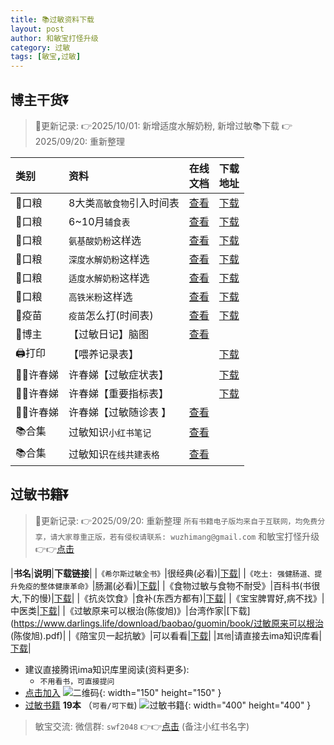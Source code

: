 ```yaml
---
title: 📚过敏资料下载
layout: post
author: 和敏宝打怪升级
category: 过敏
tags: [敏宝,过敏]
---
```


## 博主干货⏬
> 📝更新记录:
> 👉2025/10/01: 新增适度水解奶粉, 新增过敏📚下载
> 👉2025/09/20: 重新整理
> 

| 类别        | 资料             | 在线<br>文档                                                                 | 下载<br>地址                                                                                                                                                                        |
|:----------|:---------------|:-------------------------------------------------------------------------|:--------------------------------------------------------------------------------------------------------------------------------------------------------------------------------|
| 🥣口粮      | 8大类`高敏食物`引入时间表 | [查看](https://docs.qq.com/sheet/DT3RFUXZ6WFZMTm5B?tab=BB08J2)             | [下载](https://www.darlings.life/download/baobao/guomin/八大类辅食引入时间表.png)                                                                                                           |
| 🥣口粮      | 6~10月`辅食表`     | [查看](https://docs.qq.com/sheet/DT1NVSWt6R3NscnZ0?tab=vryd4e)             | [下载](https://www.darlings.life/download/baobao/Print/%E8%BE%85%E9%A3%9F%E8%A1%A8.pdf)                                                                                           |
| 🥣口粮      | `氨基酸奶粉`这样选     | [查看](https://docs.qq.com/sheet/DT1VJcnJ6dkpmdmVT?tab=BB08J2)             | [下载](https://www.darlings.life/download/baobao/guomin/怎么选氨基酸奶粉.png)                                                                                                             |
| 🥣口粮      | `深度水解奶粉`这样选    | [查看](https://docs.qq.com/sheet/DT0x2Y2hJWUVVQmtF?tab=6k5f2y)             | [下载](https://www.darlings.life/download/baobao/guomin/怎么选深度水解奶粉.png)                                                                                                            |
| 🥣口粮      | `适度水解奶粉`这样选    | [查看](https://docs.qq.com/sheet/DT3dkZVNXTWxnZkFj?tab=BB08J2)             | [下载](https://www.darlings.life/download/baobao/guomin/怎么选适度水解奶粉.png)                                                                                                            |
| 🥣口粮      | `高铁米粉`这样选      | [查看](https://docs.qq.com/sheet/DT21GaWFBdWdLUFF0?tab=BB08J2)             | [下载](https://www.darlings.life/download/baobao/guomin/怎么选高铁米粉.png)                                                                                                              |
| 💉疫苗      | `疫苗`怎么打(时间表)   | [查看](https://docs.qq.com/sheet/DT0xURXhoZHpMdEh2?tab=il2hpn)             |  [下载](https://www.darlings.life/download/baobao/guomin/敏宝疫苗时间安排.png)                                                                                                                                                                                 |
| 👩博主      | 【过敏日记】脑图       | [查看](https://docs.qq.com/mind/DZm1ZdnZPTmZmS2pZ?subId=BB08J2&mode=mind)  |                                                                                                                                                                                 |
| 🖨️打印     | 【喂养记录表】        |                                                                          | [下载](https://www.darlings.life/download/baobao/Print/%E5%AE%9D%E5%AE%9D%E5%96%82%E5%85%BB%E8%AE%B0%E5%BD%95_%E8%BE%85%E9%A3%9F%E7%89%88_v6.pdf)                                 |
| 🧑‍⚕️️许春娣 | 许春娣【过敏症状表】     |                                                                          | [下载](https://www.darlings.life/download/baobao/Print/%E3%80%90%E8%AE%B8%E6%98%A5%E5%A8%A3%E3%80%91%E8%BF%87%E6%95%8F%E5%88%9D%E8%AF%8A%E9%9A%8F%E8%AE%BF%E8%A1%A8%E6%A0%BC.pdf) |
| 🧑‍⚕️许春娣  | 许春娣【重要指标表】     |                                                                          | [下载](https://www.darlings.life/download/baobao/Print/%E3%80%90%E8%AE%B8%E6%98%A5%E5%A8%A3%E3%80%91%E8%BF%87%E6%95%8F%E9%9A%8F%E8%AE%BF%E8%A1%A8.pdf)                            |
| 🧑‍⚕️许春娣  | 许春娣【过敏随诊表  】   | [查看](https://docs.qq.com/sheet/DT3FHZUpoUnZib095?tab=BB08J2)             |                                                                                                                                                                                 |
| 📚合集      | 过敏知识`小红书笔记`    | [查看](https://docs.qq.com/doc/p/fcc5396c963383a68e09f6298b7e40d1baddcd24) |                                                                                                                                                                                 |
| 📚合集      | 过敏知识`在线共建表格`   | [查看](https://docs.qq.com/sheet/DT2hVUU9JdG9qWGdi?tab=BB08J2)             |                                                                                                                                                                                 |


## 过敏书籍⏬
> 📝更新记录:
> 👉2025/09/20: 重新整理
> `所有书籍电子版均来自于互联网，均免费分享，请大家尊重正版，若有侵权请联系: wuzhimang@gmail.com`
> 和敏宝打怪升级 👉👉[点击](https://xhslink.com/m/43HeRkphxsf)


|**书名**|**说明**|**下载链接**|
|`《希尔斯过敏全书》`|很经典(必看)|[下载](https://www.darlings.life/download/baobao/guomin/book/1_%E8%A5%BF%E5%B0%94%E6%96%AF%E8%BF%87%E6%95%8F%E5%85%A8%E4%B9%A6%20%28Robert%20Sears%20%28M.D.%29%2C%20William%20Sears%29.pdf)|
|`《吃土: 强健肠道、提升免疫的整体健康革命》`|肠漏(必看)|[下载](https://www.darlings.life/download/baobao/guomin/book/2_吃土：强健肠道、提升免疫的整体健康革命.pdf)|
|《食物过敏与食物不耐受》|百科书(书很大,下的慢)|[下载](https://www.darlings.life/download/baobao/guomin/book/%E9%A3%9F%E7%89%A9%E8%BF%87%E6%95%8F%E4%B8%8E%E9%A3%9F%E7%89%A9%E4%B8%8D%E8%80%90%E5%8F%97%3DThe%20health%20professionals%20guide%20to%20food%20allergies%20and%20intolerances%20%28%EF%BC%88%E7%BE%8E%EF%BC%89%E8%B4%BE%E5%B0%BC%E6%96%AF%E7%BB%B4%E5%85%8B%E6%96%AF%E5%A1%94%E5%A4%AB%E4%B9%94%E5%86%85%E8%B4%BE%E8%91%97%EF%BC%9B%E5%B4%94%E7%8E%89%E6%B6%9B%E7%AD%89%E8%AF%91%29%20.pdf)|
|《抗炎饮食》|食补(东西方都有)|[下载](https://www.darlings.life/download/baobao/guomin/book/抗炎食物（最佳抗炎食物）.pdf)|
|《宝宝脾胃好,病不找》|中医类|[下载](https://www.darlings.life/download/baobao/guomin/book/宝宝脾胃好，病不找.pdf)|
|《过敏原来可以根治(陈俊旭)》|台湾作家|[下载](https://www.darlings.life/download/baobao/guomin/book/过敏原来可以根治 (陈俊旭).pdf)|
|《陪宝贝一起抗敏》|可以看看|[下载](https://www.darlings.life/download/baobao/guomin/book/陪宝贝一起抗过敏.pdf)|
|`其他`|请直接去ima知识库看|[下载](https://blog-1252538339.cos.ap-chengdu.myqcloud.com/minbao/assets/img/ima_qr.jpg)|



- 建议直接腾讯ima知识库里阅读(资料更多):
  - `不用看书，可直接提问`
- [点击加入](https://blog-1252538339.cos.ap-chengdu.myqcloud.com/minbao/assets/img/ima_qr.jpg)
  ![二维码](https://blog-1252538339.cos.ap-chengdu.myqcloud.com/minbao/assets/img/ima_qr.jpg){: width="150" height="150" }
- [过敏书籍](https://blog-1252538339.cos.ap-chengdu.myqcloud.com/minbao/assets/img/minbao_books.jpg) **19本** （`可看/可下载`)
   ![过敏书籍](https://blog-1252538339.cos.ap-chengdu.myqcloud.com/minbao/assets/img/minbao_books.jpg){: width="400" height="400" }


> 敏宝交流:
> 微信群: `swf2048` 👉👉[点击](https://blog-1252538339.cos.ap-chengdu.myqcloud.com/minbao/assets/img/minbao_group.png) (备注小红书名字)
